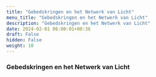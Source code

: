 ```yaml
---
title: "Gebedskringen en het Netwerk van Licht"
menu_title: "Gebedskringen en het Netwerk van Licht"
description: "Gebedskringen en het Netwerk van Licht"
date: 2024-02-01 06:00:01+00:36
draft: False
hidden: False
weight: 10
---
```

### Gebedskringen en het Netwerk van Licht
